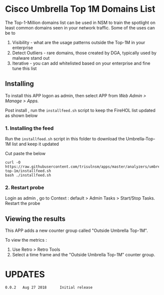 Cisco Umbrella Top 1M Domains List 
============


The Top-1-Million domains list can be used in NSM to train the spotlight on least common domains seen in your network traffic.
Some of the uses can be to 

1. Visibility - what are the usage patterns outside the Top-1M in your enterprise 
2. Detect Outliers - rare domains, those created by DGA, typically used by malware stand out
3. Iterative - you can add whitelisted based on your enterprise and fine tune this list 


## Installing 

To install this APP logon as admin, then select APP from _Web Admin > Manage > Apps._

Post install ,  run the `installfeed.sh` script to keep the FireHOL list updated as shown below 


### 1. Installing the feed 

Run the `installfeed.sh` script in this folder  to download the Umbrella-Top-1M list and keep it updated 

Cut paste the below

````
curl -O  https://raw.githubusercontent.com/trisulnsm/apps/master/analyzers/umbrella-top-1m/installfeed.sh
bash ./installfeed.sh 
````


### 2. Restart probe

Login as admin , go to Context : default > Admin Tasks > Start/Stop Tasks. Restart the probe

## Viewing the results

This APP adds a new counter group called "Outside Umbrella Top-1M".  

To view the metrics :

1. Use Retro > Retro Tools 
2. Select a time frame and the "Outside Umbrella Top-1M" counter group.


UPDATES
=======

````
0.0.2   Aug 27 2018      Initial release 
````

